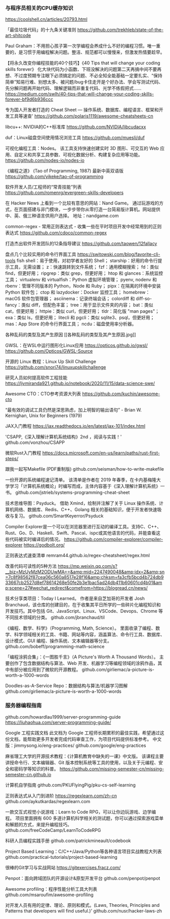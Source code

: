 ### 与程序员相关的CPU缓存知识
https://coolshell.cn/articles/20793.html

「最佳垃圾代码」的十九条关键准则
https://github.com/trekhleb/state-of-the-art-shitcode

Paul Graham：不用担心孩子第一次学编程会养成什么不好的编程习惯。唯一重要的，是习惯于用编程解决问题。整洁、规范都可以慢慢来，但激发热情要趁早。 ​​​​

【将永久改变你编程技能的40个技巧】《40 Tips that will change your coding skills forever》
化大块代码为小函数、下班没解决的问题第二天再搞中间不要再想、不过度预期专注眼下必须搞定的问题、不必全知全能基础一定要扎实、“保持简单”知易行难、别想太多、被问题/bug卡住走开是个好办法、学会写测试代码、先分解问题再开始代码、理解逻辑而非重复代码、光学不练假把式……
https://medium.com/swlh/40-tips-that-will-change-your-coding-skills-forever-bf9d6b936ccc

专为国人开发者打造的 Cheat Sheet — 操作系统、数据库、编程语言、框架和开发工具等速查'
https://github.com/polaris1119/awesome-cheatsheets-cn

libcu++: NVIDIA的C++标准库
https://github.com/NVIDIA/libcudacxx

duf：Linux磁盘空间使用情况浏览工具
https://github.com/muesli/duf

可视化编程工具：Nodes。
该工具支持快速创建实时 3D 图形、可交互的 Web 应用、自定义和共享工具参数、可视化数据分析、构建复杂应用等功能。
https://github.com/nodes-io/nodes-io

《编程之道》 (Tao of Programming, 1987) 最新中英双语版
https://github.com/yikeke/tao-of-programming

软件开发人员/工程师的“常青技能”列表
https://github.com/romenrg/evergreen-skills-developers

在 Hacker News 上看到一个比较有意思的网站：Nand Game。 通过玩游戏的方式，在页面搭建与非门模块，一步步带你从零打造一台简易版计算机。网站提供中、英、俄三种语言供用户选择。 地址：nandgame.com ​​​​

common-regex - 常用正则表达式 - 收集一些在平时项目开发中经常用到的正则表达式
https://github.com/cdoco/common-regex

打造杰出软件开发团队的12条指导建议
https://github.com/taowen/12fallacy

盘点几个比较实用的命令行界面工具 
https://switowski.com/blog/favorite-cli-tools
fish shell：易于使用，对初学者友好的 Shell；
starship：好用的命令行提示工具，无需设置；
z：快速跳转到文件系统；
fzf：通用模糊搜索；
fd：类似 find，但更好用；
ripgrep：类似 grep，但更好用；
htop 和 glances：系统监控工具；
virtualenv 和 virtualfish：Python 虚拟环境管理；
pyenv, nodenv 和 rbenv：管理不同版本的 Python，Node 和 Ruby；
pipx：在隔离的环境中安装 Python 软件包；
ctop 和 lazydocker：Docker 监控工具；
homebrew：macOS 软件包管理器；
asciinema：记录终端会话；
colordiff 和 diff-so-fancy：类似 diff，但配色丰富；
tree：用于显示文件夹的内容；
bat：类似 cat，但更好用；
httpie：类似 curl，但更好用；
tldr：简化版 "man pages"；
exa：类似 ls，但更好用；
litecli 和 pgcli：类似 sqlite3、psql，但更好用；
mas：App Store 的命令行界面工具；
ncdu：磁盘使用率分析器。

各种乱码的类型及其产生原因
[[各种乱码的类型及其产生原因.jpg]]

GWSL：在WSL中运行图形化Linux应用
https://opticos.github.io/gwsl/ https://github.com/Opticos/GWSL-Source

开源的 Linux 教程：Linux Up Skill Challenge
https://github.com/snori74/linuxupskillchallenge

研究人员如何提高软件工程技能
https://ljvmiranda921.github.io/notebook/2020/11/15/data-science-swe/

Awesome CTO：CTO参考资源大列表
https://github.com/kuchin/awesome-cto

“最有效的调试工具仍然是深思熟虑，加上明智的输出语句” - Brian W. Kernighan,  Unix for Beginners (1979) ​​​​

JAX入门教程
https://jax.readthedocs.io/en/latest/jax-101/index.html

'CSAPP,《深入理解计算机系统结构》2nd ，阅读与实践！' 
github.com/vonzhou/CSAPP

微软Rust入门教程
https://docs.microsoft.com/en-us/learn/paths/rust-first-steps/

跟我一起写Makefile (PDF重制版)
github.com/seisman/how-to-write-makefile

一份开源的系统编程速记清单。
该清单是作者在 2019 年春季，在卡内基梅隆大学学习「计算机系统概论」时编写而成，主体内容基于《深入理解计算机系统》一书。
github.com/jstrieb/systems-programming-cheat-sheet ​​​​

技术思维导图：Psyduck。
借助 Xmind，绘制并注解了关于 Linux 操作系统、计算机网络、数据库、Redis、C++、Golang 相关的基础知识，便于开发者快速吸收与复习。
github.com/SmartKeyerror/Psyduck

Compiler Explorer是一个可以在浏览器里进行互动的编译工具。支持C、C++、Rust、Go、D、Haskell、Swift、Pascal、ispc或其他语言的代码，并能查看这些代码被实时编译后的情况。
https://github.com/compiler-explorer/compiler-explorer
https://godbolt.org/

正则表达式速查清单
remram44.github.io/regex-cheatsheet/regex.html 

改善代码可读性的5种方法
https://mp.weixin.qq.com/s?__biz=MzUyMzM2ODUwMA==&amp;mid=2247490048&amp;idx=2&amp;sn=7c8f98562f87cea06c560a8517e28f16&amp;chksm=fa3cfb5bcd4b724db933667cb2527d8ef78614268e50fe2b3e1bac5ad24db411b60601cd4b01&amp;scene=27#wechat_redirect&comefrom=https://blogread.cn/news/

技术分享类项目：Today I Learned。
作者是来自芝加哥的开发者 Josh Branchaud，该仓库的创建目的，在于收集其平日所学的一些碎片化编程知识和开发技巧。其中包括 Git、JavaScript、Linux、VSCode、Devops、Chrome 等不同技术领域的分类。
github.com/jbranchaud/til ​​​​

《编程、数学、科学》（Programming, Math, Science）。
里面收录了编程、数学、科学领域相关的工具、书籍、网站等内容，涵盖算法、命令行工具、数据库、设计模式、GUI 编程、操作系统、文本编辑器等分支。
github.com/bobeff/programming-math-science

「编程涂鸦合集」：《一图胜千言》（A Picture's Worth A Thousand Words）。
主要创作了包含数据结构与算法、Web 开发、机器学习等编程领域的涂鸦作品，其中有部分被应用到了微软的开源教程。
github.com/girliemac/a-picture-is-worth-a-1000-words

Doodles-as-A-Service Repo：数据结构与算法/机器学习图解
github.com/girliemac/a-picture-is-worth-a-1000-words

### 服务器编程指南
github.com/howardlau1999/server-programming-guide
https://liuhaohua.com/server-programming-guide/

Google 工程实践文档
此文档为 Google 工程师长期累积的最佳实践，希望通过这份文档，能帮助更多开发者完成代码审查工作，为项目代码提供标准参考。
中文版：jimmysong.io/eng-practices/ 
github.com/google/eng-practices

麻省理工大学的开源技术教程：《计算机教育中缺失的一课》中文版。
该课程主要讲授命令行、文本编辑器、Git 版本控制系统等工具的使用，以及关于元编程、安全和密码学等知识的科普。
https://github.com/missing-semester-cn/missing-semester-cn.github.io

计算机自学指南
github.com/PKUFlyingPig/pku-cs-self-learning

正则表达式从入门到进阶
https://regexlearn.com/zh-cn
github.com/aykutkardas/regexlearn.com 

一款交互式视觉小说游戏：Learn to Code RPG，可以让你边玩游戏、边学编程。
项目里面拥有 600 多道计算机科学相关的测试题，你可以通过探索游戏菜单和解题的方式，来提升编程技巧。
github.com/freeCodeCamp/LearnToCodeRPG ​​​​

科研人员编程实践手册
github.com/patrickmineault/codebook

Project Based Learning：C/C++/Java/Python等各种语言项目实战教程大列表
github.com/practical-tutorials/project-based-learning

很棒的Git学习与实战网站
https://gitexercises.fracz.com/

Penpot：面向跨域团队的开源设计&原型开发平台
github.com/penpot/penpot

Awesome profiling：程序性能分析工具大列表
github.com/msaroufim/awesome-profiling

对开发人员有用的定律、理论、原则和模式。(Laws, Theories, Principles and Patterns that developers will find useful.)'
github.com/nusr/hacker-laws-zh
